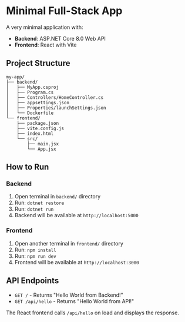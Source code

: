 # Minimal Full-Stack App

A very minimal application with:
- **Backend**: ASP.NET Core 8.0 Web API
- **Frontend**: React with Vite

## Project Structure

```
my-app/
├── backend/
│   ├── MyApp.csproj
│   ├── Program.cs
│   ├── Controllers/HomeController.cs
│   ├── appsettings.json
│   ├── Properties/launchSettings.json
│   └── Dockerfile
└── frontend/
    ├── package.json
    ├── vite.config.js
    ├── index.html
    └── src/
        ├── main.jsx
        └── App.jsx
```

## How to Run

### Backend
1. Open terminal in `backend/` directory
2. Run: `dotnet restore`
3. Run: `dotnet run`
4. Backend will be available at `http://localhost:5000`

### Frontend
1. Open another terminal in `frontend/` directory
2. Run: `npm install`
3. Run: `npm run dev`
4. Frontend will be available at `http://localhost:3000`

## API Endpoints

- `GET /` - Returns "Hello World from Backend!"
- `GET /api/hello` - Returns "Hello World from API!"

The React frontend calls `/api/hello` on load and displays the response.